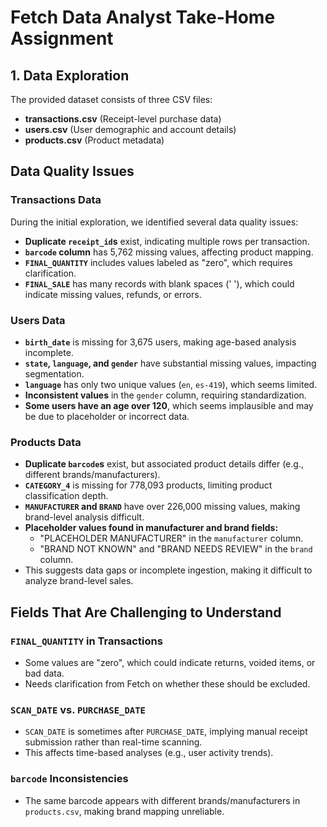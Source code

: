 # Fetch Data Analyst Take-Home Assignment

## 1. Data Exploration

The provided dataset consists of three CSV files:

- **transactions.csv** (Receipt-level purchase data)
- **users.csv** (User demographic and account details)
- **products.csv** (Product metadata)

## Data Quality Issues

### Transactions Data

During the initial exploration, we identified several data quality issues:

- **Duplicate `receipt_id`s** exist, indicating multiple rows per transaction.
- **`barcode` column** has 5,762 missing values, affecting product mapping.
- **`FINAL_QUANTITY`** includes values labeled as "zero", which requires clarification.
- **`FINAL_SALE`** has many records with blank spaces (' '), which could indicate missing values, refunds, or errors.

### Users Data

- **`birth_date`** is missing for 3,675 users, making age-based analysis incomplete.
- **`state`, `language`, and `gender`** have substantial missing values, impacting segmentation.
- **`language`** has only two unique values (`en`, `es-419`), which seems limited.
- **Inconsistent values** in the `gender` column, requiring standardization.
- **Some users have an age over 120**, which seems implausible and may be due to placeholder or incorrect data.

### Products Data

- **Duplicate `barcode`s** exist, but associated product details differ (e.g., different brands/manufacturers).
- **`CATEGORY_4`** is missing for 778,093 products, limiting product classification depth.
- **`MANUFACTURER` and `BRAND`** have over 226,000 missing values, making brand-level analysis difficult.
- **Placeholder values found in manufacturer and brand fields:**
  - "PLACEHOLDER MANUFACTURER" in the `manufacturer` column.
  - "BRAND NOT KNOWN" and "BRAND NEEDS REVIEW" in the `brand` column.
- This suggests data gaps or incomplete ingestion, making it difficult to analyze brand-level sales.

## Fields That Are Challenging to Understand

### `FINAL_QUANTITY` in Transactions

- Some values are "zero", which could indicate returns, voided items, or bad data.
- Needs clarification from Fetch on whether these should be excluded.

### `SCAN_DATE` vs. `PURCHASE_DATE`

- `SCAN_DATE` is sometimes after `PURCHASE_DATE`, implying manual receipt submission rather than real-time scanning.
- This affects time-based analyses (e.g., user activity trends).

### `barcode` Inconsistencies

- The same barcode appears with different brands/manufacturers in `products.csv`, making brand mapping unreliable.
